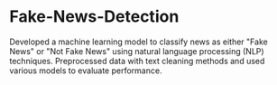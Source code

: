 # Fake-News-Detection
Developed a machine learning model to classify news as either "Fake News" or "Not Fake News" using natural language processing (NLP) techniques. Preprocessed data with text cleaning methods and used various models to evaluate performance.
